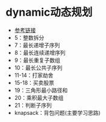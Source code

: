 # dynamic动态规划
- [参考链接](https://github.com/youngyangyang04/leetcode-master)
- 5：整数拆分
- 7：最长递增子序列
- 8：最长连续递增序列
- 9：最长重复子数组
- 10：最长公共子序列
- 11-14：打家劫舍
- 15-18：买卖股票
- 19：三角形最小路径和
- 20：乘积最大子数组
- 21：判断子序列
- knapsack：背包问题(主要学习思路)